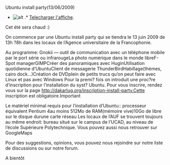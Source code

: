 
 Ubuntu install party(13/06/2009)
* ![alt](https://raw.github.com/Dakarlug/site-datas/master/datas/install_party_13install_party_13.pdf.png "") .*  [Telecharger l'affiche](https://raw.github.com/Dakarlug/site-datas/master/datas/pdf "").
    
      

Cet été sera chaud :)

On commence par une Ubuntu install party qui se tiendra le 13 juin 2009 de 13h ?8h dans les locaux de l’Agence universitaire de la Francophonie.

Au programme:
 Gnokii — outil de communication avec un téléphone mobile par le port série ou infrarougeLa photo numérique dans le monde libreF-Spot managerGIMPCréer des panoramiques avec HuginUtilisation quotidienne d’UbuntuClient de messagerie ThunderBirdHabillage(thèmes, cairo dock…)Création de DVDplein de petits trucs qu’on peut faire avec Linux et pas avec Windows
Pour la premi? fois on introduit une proc?re d’inscription pour l’installation du syst? Ubuntu. Pour vous inscrire, rendez vous sur la page
http://dakarlug.org/inscription-install-party.Cette inscription est obligatoire.Important

Le matériel minimal requis pour l’installation d’Ubuntu::
processeur équivalent Pentium 4au moins 512Mo de RAM(mémoire vive)10Go de libre sur le disque durune carte réseau
Les locaux de l’AUF se trouvent toujours au même endroit: bureau situé sur le campus de l’UCAD, au niveau de l’école Supérieure Polytechnique. Vous pouvez aussi nous retrouver sur GoogleMaps

Pour des suggestions, opinions, vous pouvez nous rejoindre sur notre liste de discussions ou sur notre forum.

A bientôt
    
    
    



    



    



    



    



    



 
    
     